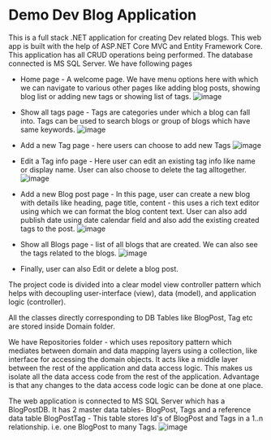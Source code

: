 # Demo Dev Blog Application
This is a full stack .NET application for creating Dev related blogs. This web app is built with the help of ASP.NET Core MVC and Entity Framework Core. This application has all CRUD operations being performed. The database connected is MS SQL Server.
We have following pages
- Home page - A welcome page. We have menu options here with which we can navigate to various other pages like adding blog posts, showing blog list or adding new tags or showing list of tags. 
  ![image](https://github.com/sushmitawarty09/Demo_WebApp_Blog/assets/172192920/e2e6880f-8d77-4caa-9707-9ec620c54f7d)

- Show all tags page - Tags are categories under which a blog can fall into. Tags can be used to search blogs or group of blogs which have same keywords.
  ![image](https://github.com/sushmitawarty09/Demo_WebApp_Blog/assets/172192920/d93cde12-f9a7-4e00-b333-c7a265301b0f)

- Add a new Tag page - here users can choose to add new Tags
  ![image](https://github.com/sushmitawarty09/Demo_WebApp_Blog/assets/172192920/d23311bb-808b-4692-a70e-91f157278ea0)

- Edit a Tag info page - Here user can edit an existing tag info like name or display name. User can also choose to delete the tag alltogether.
  ![image](https://github.com/sushmitawarty09/Demo_WebApp_Blog/assets/172192920/2ff38f99-6915-46f0-8a44-0fd9eae91cda)

- Add a new Blog post page - In this page, user can create a new blog with details like heading, page title, content - this uses a rich text editor using which we can format the blog content text. User can also add publish date using date calendar field and also add the existing created tags to the post.
  ![image](https://github.com/sushmitawarty09/Demo_WebApp_Blog/assets/172192920/12f813c0-ceab-4530-bc13-bf9299a49557)

- Show all Blogs page - list of all blogs that are created. We can also see the tags related to the blogs.
  ![image](https://github.com/sushmitawarty09/Demo_WebApp_Blog/assets/172192920/4678a46f-08a7-4097-934e-febff77cda25)

- Finally, user can also Edit or delete a blog post.

The project code is divided into a clear model view controller pattern which helps with decoupling user-interface (view), data (model), and application logic (controller). 

All the classes directly corresponding to DB Tables like BlogPost, Tag etc are stored inside Domain folder.

We have Repositories folder - which uses repository pattern which mediates between domain and data mapping layers using a collection, like interface for accessing the domain objects. It acts like a middle layer between the rest of the application and data access logic. This makes us isolate all the data access code from the rest of the application. Advantage is that any changes to the data access code logic can be done at one place.

The web application is connected to MS SQL Server which has a BlogPostDB. It has 2 master data tables- BlogPost, Tags and a reference data table BlogPostTag - This table stores Id's of BlogPost and Tags in a 1..n relationship. i.e. one BlogPost to many Tags.
![image](https://github.com/sushmitawarty09/Demo_WebApp_Blog/assets/172192920/0ce73cd5-1911-4ba3-ab51-e32ab0804d01)


